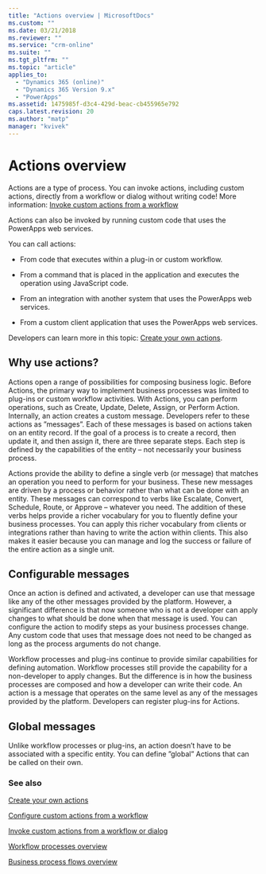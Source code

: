 ```yaml
---
title: "Actions overview | MicrosoftDocs"
ms.custom: ""
ms.date: 03/21/2018
ms.reviewer: ""
ms.service: "crm-online"
ms.suite: ""
ms.tgt_pltfrm: ""
ms.topic: "article"
applies_to: 
  - "Dynamics 365 (online)"
  - "Dynamics 365 Version 9.x"
  - "PowerApps"
ms.assetid: 1475985f-d3c4-429d-beac-cb455965e792
caps.latest.revision: 20
ms.author: "matp"
manager: "kvivek"
---
```

# Actions overview

Actions are a type of process. You can invoke actions, including custom actions, directly from a workflow or dialog without writing code! More information: [Invoke custom actions from a workflow](invoke-custom-actions-workflow-dialog.md)   
  
 Actions can also be invoked by running custom code that uses the PowerApps web services.  
  
 You can call actions:  
  
-   From code that executes within a plug-in or custom workflow.  
  
-   From a command that is placed in the application and executes the operation using JavaScript code.  
  
-   From an integration with another system that uses the PowerApps web services.  
  
-   From a custom client application that uses the PowerApps web services.  
  
Developers can learn more in this topic:  [Create your own actions](https://docs.microsoft.com/dynamics365/customer-engagement/developer/create-own-actions). 
  
<a name="BKMK_WhyActions"></a>   
## Why use actions?  
 Actions open a range of possibilities for composing business logic. Before Actions, the primary way to implement business processes was limited to plug-ins or custom workflow activities. With Actions, you can perform operations, such as Create, Update, Delete, Assign, or Perform Action. Internally, an action creates a custom message. Developers refer to these actions as ”messages”. Each of these messages is based on actions taken on an entity record. If the goal of a process is to create a record, then update it, and then assign it, there are three separate steps. Each step is defined by the capabilities of the entity – not necessarily your business process.  
  
 Actions provide the ability to define a single verb (or message) that matches an operation you need to perform for your business. These new messages are driven by a process or behavior rather than what can be done with an entity. These messages can correspond to verbs like Escalate, Convert, Schedule, Route, or Approve – whatever you need. The addition of these verbs helps provide a richer vocabulary for you to fluently define your business processes. You can apply this richer vocabulary from clients or integrations rather than having to write the action within clients. This also makes it easier because you can manage and log the success or failure of the entire action as a single unit.  
  
<a name="BKMK_ConfigurableMessages"></a>   
## Configurable messages  
 Once an action is defined and activated, a developer can use that message like any of the other messages provided by the platform. However, a significant difference is that now someone who is not a developer can apply changes to what should be done when that message is used. You can configure the action to modify steps as your business processes change. Any custom code that uses that message does not need to be changed as long as the process arguments do not change.  
  
 Workflow processes and plug-ins continue to provide similar capabilities for defining automation. Workflow processes still provide the capability for a non-developer to apply changes. But the difference is in how the business processes are composed and how a developer can write their code. An action is a message that operates on the same level as any of the messages provided by the platform. Developers can register plug-ins for Actions.  
  
<a name="BKMK_GlobalMessages"></a>   
## Global messages  
 Unlike workflow processes or plug-ins, an action doesn’t have to be associated with a specific entity. You can define ”global” Actions that can be called on their own.  
  
### See also  
[Create your own actions](https://docs.microsoft.com/dynamics365/customer-engagement/developer/create-own-actions)

[Configure custom actions from a workflow](configure-actions.md)

[Invoke custom actions from a workflow or dialog](invoke-custom-actions-workflow-dialog.md) 

[Workflow processes overview](workflow-processes.md)   

[Business process flows overview](business-process-flows-overview.md)   
